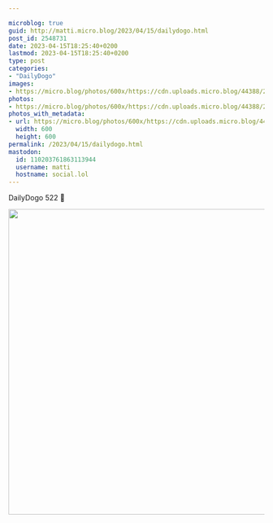 ```yaml
---

microblog: true
guid: http://matti.micro.blog/2023/04/15/dailydogo.html
post_id: 2548731
date: 2023-04-15T18:25:40+0200
lastmod: 2023-04-15T18:25:40+0200
type: post
categories:
- "DailyDogo"
images:
- https://micro.blog/photos/600x/https://cdn.uploads.micro.blog/44388/2023/581099e756.jpg
photos:
- https://micro.blog/photos/600x/https://cdn.uploads.micro.blog/44388/2023/581099e756.jpg
photos_with_metadata:
- url: https://micro.blog/photos/600x/https://cdn.uploads.micro.blog/44388/2023/581099e756.jpg
  width: 600
  height: 600
permalink: /2023/04/15/dailydogo.html
mastodon:
  id: 110203761863113944
  username: matti
  hostname: social.lol
---
```

DailyDogo 522 🐶

<img src="/media/uploads/2023/581099e756.jpg" width="600" height="600" alt="" />
